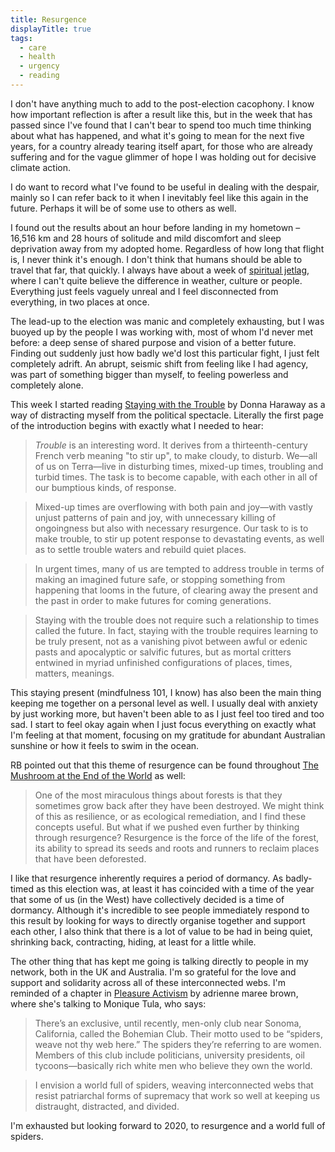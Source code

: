 ```yaml
---
title: Resurgence
displayTitle: true
tags:
  - care
  - health
  - urgency
  - reading
---
```


I don't have anything much to add to the post-election cacophony. I know how important reflection is after a result like this, but in the week that has passed since I've found that I can't bear to spend too much time thinking about what has happened, and what it's going to mean for the next five years, for a country already tearing itself apart, for those who are already suffering and for the vague glimmer of hope I was holding out for decisive climate action.

I do want to record what I've found to be useful in dealing with the despair, mainly so I can refer back to it when I inevitably feel like this again in the future. Perhaps it will be of some use to others as well.

<!-- more -->

I found out the results about an hour before landing in my hometown – 16,516 km and 28 hours of solitude and mild discomfort and sleep deprivation away from my adopted home. Regardless of how long that flight is, I never think it's enough. I don't think that humans should be able to travel that far, that quickly. I always have about a week of [spiritual jetlag](https://www.are.na/meg-miller/literary-theories-of-jet-lag), where I can't quite believe the difference in weather, culture or people. Everything just feels vaguely unreal and I feel disconnected from everything, in two places at once.

The lead-up to the election was manic and completely exhausting, but I was buoyed up by the people I was working with, most of whom I'd never met before: a deep sense of shared purpose and vision of a better future. Finding out suddenly just how badly we'd lost this particular fight, I just felt completely adrift. An abrupt, seismic shift from feeling like I had agency, was part of something bigger than myself, to feeling powerless and completely alone.

This week I started reading [Staying with the Trouble](https://www.dukeupress.edu/staying-with-the-trouble) by Donna Haraway as a way of distracting myself from the political spectacle. Literally the first page of the introduction begins with exactly what I needed to hear:

> *Trouble* is an interesting word. It derives from a thirteenth-century French verb meaning "to stir up", to make cloudy, to disturb. We—all of us on Terra—live in disturbing times, mixed-up times, troubling and turbid times. The task is to become capable, with each other in all of our bumptious kinds, of response.

> Mixed-up times are overflowing with both pain and joy—with vastly unjust patterns of pain and joy, with unnecessary killing of ongoingness but also with necessary resurgence. Our task to is to make trouble, to stir up potent response to devastating events, as well as to settle trouble waters and rebuild quiet places.

> In urgent times, many of us are tempted to address trouble in terms of making an imagined future safe, or stopping something from happening that looms in the future, of clearing away the present and the past in order to make futures for coming generations.

> Staying with the trouble does not require such a relationship to times called the future. In fact, staying with the trouble requires learning to be truly present, not as a vanishing pivot between awful or edenic pasts and apocalyptic or salvific futures, but as mortal critters entwined in myriad unfinished configurations of places, times, matters, meanings.

This staying present (mindfulness 101, I know) has also been the main thing keeping me together on a personal level as well. I usually deal with anxiety by just working more, but haven't been able to as I just feel too tired and too sad. I start to feel okay again when I just focus everything on exactly what I'm feeling at that moment, focusing on my gratitude for abundant Australian sunshine or how it feels to swim in the ocean.

RB pointed out that this theme of resurgence can be found throughout [The Mushroom at the End of the World](https://press.princeton.edu/books/paperback/9780691178325/the-mushroom-at-the-end-of-the-world) as well:

> One of the most miraculous things about forests is that they sometimes grow back after they have been destroyed. We might think of this as resilience, or as ecological remediation, and I find these concepts useful. But what if we pushed even further by thinking through resurgence? Resurgence is the force of the life of the forest, its ability to spread its seeds and roots and runners to reclaim places that have been deforested.

I like that resurgence inherently requires a period of dormancy. As badly-timed as this election was, at least it has coincided with a time of the year that some of us (in the West) have collectively decided is a time of dormancy. Although it's incredible to see people immediately respond to this result by looking for ways to directly organise together and support each other, I also think that there is a lot of value to be had in being quiet, shrinking back, contracting, hiding, at least for a little while.

The other thing that has kept me going is talking directly to people in my network, both in the UK and Australia. I'm so grateful for the love and support and solidarity across all of these interconnected webs. I'm reminded of a chapter in [Pleasure Activism](https://www.akpress.org/pleasure-activism.html) by adrienne maree brown, where she's talking to Monique Tula, who says:

> There’s an exclusive, until recently, men-only club near Sonoma, California, called the Bohemian Club. Their motto used to be “spiders, weave not thy web here.” The spiders they’re referring to are women. Members of this club include politicians, university presidents, oil tycoons—basically rich white men who believe they own the world.

> I envision a world full of spiders, weaving interconnected webs that resist patriarchal forms of supremacy that work so well at keeping us distraught, distracted, and divided.

I'm exhausted but looking forward to 2020, to resurgence and a world full of spiders.
